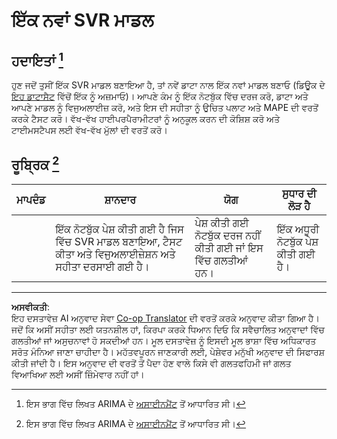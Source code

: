 <!--
CO_OP_TRANSLATOR_METADATA:
{
  "original_hash": "94aa2fc6154252ae30a3f3740299707a",
  "translation_date": "2025-08-29T17:07:53+00:00",
  "source_file": "7-TimeSeries/3-SVR/assignment.md",
  "language_code": "pa"
}
-->
# ਇੱਕ ਨਵਾਂ SVR ਮਾਡਲ

## ਹਦਾਇਤਾਂ [^1]

ਹੁਣ ਜਦੋਂ ਤੁਸੀਂ ਇੱਕ SVR ਮਾਡਲ ਬਣਾਇਆ ਹੈ, ਤਾਂ ਨਵੇਂ ਡਾਟਾ ਨਾਲ ਇੱਕ ਨਵਾਂ ਮਾਡਲ ਬਣਾਓ (ਡਿਊਕ ਦੇ [ਇਹ ਡਾਟਾਸੈਟ](http://www2.stat.duke.edu/~mw/ts_data_sets.html) ਵਿੱਚੋਂ ਇੱਕ ਨੂੰ ਅਜ਼ਮਾਓ)। ਆਪਣੇ ਕੰਮ ਨੂੰ ਇੱਕ ਨੋਟਬੁੱਕ ਵਿੱਚ ਦਰਜ ਕਰੋ, ਡਾਟਾ ਅਤੇ ਆਪਣੇ ਮਾਡਲ ਨੂੰ ਵਿਜੁਅਲਾਈਜ਼ ਕਰੋ, ਅਤੇ ਇਸ ਦੀ ਸਹੀਤਾ ਨੂੰ ਉਚਿਤ ਪਲਾਟ ਅਤੇ MAPE ਦੀ ਵਰਤੋਂ ਕਰਕੇ ਟੈਸਟ ਕਰੋ। ਵੱਖ-ਵੱਖ ਹਾਈਪਰਪੈਰਾਮੀਟਰਾਂ ਨੂੰ ਅਨੁਕੂਲ ਕਰਨ ਦੀ ਕੋਸ਼ਿਸ਼ ਕਰੋ ਅਤੇ ਟਾਈਮਸਟੈਪਸ ਲਈ ਵੱਖ-ਵੱਖ ਮੁੱਲਾਂ ਦੀ ਵਰਤੋਂ ਕਰੋ।

## ਰੂਬ੍ਰਿਕ [^1]

| ਮਾਪਦੰਡ | ਸ਼ਾਨਦਾਰ                                                    | ਯੋਗ                                                  | ਸੁਧਾਰ ਦੀ ਲੋੜ ਹੈ                   |
| -------- | ------------------------------------------------------------ | --------------------------------------------------------- | ----------------------------------- |
|          | ਇੱਕ ਨੋਟਬੁੱਕ ਪੇਸ਼ ਕੀਤੀ ਗਈ ਹੈ ਜਿਸ ਵਿੱਚ SVR ਮਾਡਲ ਬਣਾਇਆ, ਟੈਸਟ ਕੀਤਾ ਅਤੇ ਵਿਜੁਅਲਾਈਜ਼ੇਸ਼ਨ ਅਤੇ ਸਹੀਤਾ ਦਰਸਾਈ ਗਈ ਹੈ। | ਪੇਸ਼ ਕੀਤੀ ਗਈ ਨੋਟਬੁੱਕ ਦਰਜ ਨਹੀਂ ਕੀਤੀ ਗਈ ਜਾਂ ਇਸ ਵਿੱਚ ਗਲਤੀਆਂ ਹਨ। | ਇੱਕ ਅਧੂਰੀ ਨੋਟਬੁੱਕ ਪੇਸ਼ ਕੀਤੀ ਗਈ ਹੈ। |



[^1]: ਇਸ ਭਾਗ ਵਿੱਚ ਲਿਖਤ ARIMA ਦੇ [ਅਸਾਈਨਮੈਂਟ](https://github.com/microsoft/ML-For-Beginners/tree/main/7-TimeSeries/2-ARIMA/assignment.md) ਤੋਂ ਆਧਾਰਿਤ ਸੀ।

---

**ਅਸਵੀਕਤੀ**:  
ਇਹ ਦਸਤਾਵੇਜ਼ AI ਅਨੁਵਾਦ ਸੇਵਾ [Co-op Translator](https://github.com/Azure/co-op-translator) ਦੀ ਵਰਤੋਂ ਕਰਕੇ ਅਨੁਵਾਦ ਕੀਤਾ ਗਿਆ ਹੈ। ਜਦੋਂ ਕਿ ਅਸੀਂ ਸਹੀਤਾ ਲਈ ਯਤਨਸ਼ੀਲ ਹਾਂ, ਕਿਰਪਾ ਕਰਕੇ ਧਿਆਨ ਦਿਓ ਕਿ ਸਵੈਚਾਲਿਤ ਅਨੁਵਾਦਾਂ ਵਿੱਚ ਗਲਤੀਆਂ ਜਾਂ ਅਸੁਚਨਾਵਾਂ ਹੋ ਸਕਦੀਆਂ ਹਨ। ਮੂਲ ਦਸਤਾਵੇਜ਼ ਨੂੰ ਇਸਦੀ ਮੂਲ ਭਾਸ਼ਾ ਵਿੱਚ ਅਧਿਕਾਰਤ ਸਰੋਤ ਮੰਨਿਆ ਜਾਣਾ ਚਾਹੀਦਾ ਹੈ। ਮਹੱਤਵਪੂਰਨ ਜਾਣਕਾਰੀ ਲਈ, ਪੇਸ਼ੇਵਰ ਮਨੁੱਖੀ ਅਨੁਵਾਦ ਦੀ ਸਿਫਾਰਸ਼ ਕੀਤੀ ਜਾਂਦੀ ਹੈ। ਇਸ ਅਨੁਵਾਦ ਦੀ ਵਰਤੋਂ ਤੋਂ ਪੈਦਾ ਹੋਣ ਵਾਲੇ ਕਿਸੇ ਵੀ ਗਲਤਫਹਿਮੀ ਜਾਂ ਗਲਤ ਵਿਆਖਿਆ ਲਈ ਅਸੀਂ ਜ਼ਿੰਮੇਵਾਰ ਨਹੀਂ ਹਾਂ।